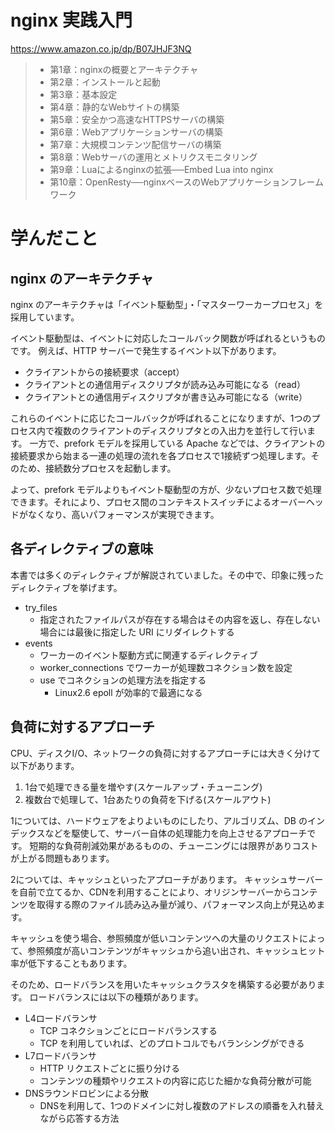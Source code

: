 # nginx 実践入門

https://www.amazon.co.jp/dp/B07JHJF3NQ

> - 第1章：nginxの概要とアーキテクチャ
> - 第2章：インストールと起動
> - 第3章：基本設定
> - 第4章：静的なWebサイトの構築
> - 第5章：安全かつ高速なHTTPSサーバの構築
> - 第6章：Webアプリケーションサーバの構築
> - 第7章：大規模コンテンツ配信サーバの構築
> - 第8章：Webサーバの運用とメトリクスモニタリング
> - 第9章：Luaによるnginxの拡張──Embed Lua into nginx
> - 第10章：OpenResty──nginxベースのWebアプリケーションフレームワーク

# 学んだこと

## nginx のアーキテクチャ

nginx のアーキテクチャは「イベント駆動型」・「マスターワーカープロセス」を採用しています。

イベント駆動型は、イベントに対応したコールバック関数が呼ばれるというものです。
例えば、HTTP サーバーで発生するイベント以下があります。

- クライアントからの接続要求（accept）
- クライアントとの通信用ディスクリプタが読み込み可能になる（read）
- クライアントとの通信用ディスクリプタが書き込み可能になる（write）

これらのイベントに応じたコールバックが呼ばれることになりますが、1つのプロセス内で複数のクライアントのディスクリプタとの入出力を並行して行います。
一方で、prefork モデルを採用している Apache などでは、クライアントの接続要求から始まる一連の処理の流れを各プロセスで1接続ずつ処理します。そのため、接続数分プロセスを起動します。

よって、prefork モデルよりもイベント駆動型の方が、少ないプロセス数で処理できます。それにより、プロセス間のコンテキストスイッチによるオーバーヘッドがなくなり、高いパフォーマンスが実現できます。

## 各ディレクティブの意味

本書では多くのディレクティブが解説されていました。その中で、印象に残ったディレクティブを挙げます。

- try_files
  - 指定されたファイルパスが存在する場合はその内容を返し、存在しない場合には最後に指定した URI にリダイレクトする
- events
  - ワーカーのイベント駆動方式に関連するディレクティブ
  - worker_connections でワーカーが処理数コネクション数を設定
  - use でコネクションの処理方法を指定する
    - Linux2.6 epoll が効率的で最適になる


## 負荷に対するアプローチ

CPU、ディスクI/O、ネットワークの負荷に対するアプローチには大きく分けて以下があります。

1. 1台で処理できる量を増やす(スケールアップ・チューニング)
2. 複数台で処理して、1台あたりの負荷を下げる(スケールアウト)

1については、ハードウェアをよりよいものにしたり、アルゴリズム、DB のインデックスなどを駆使して、サーバー自体の処理能力を向上させるアプローチです。
短期的な負荷削減効果があるものの、チューニングには限界がありコストが上がる問題もあります。

2については、キャッシュといったアプローチがあります。
キャッシュサーバーを自前で立てるか、CDNを利用することにより、オリジンサーバーからコンテンツを取得する際のファイル読み込み量が減り、パフォーマンス向上が見込めます。

キャッシュを使う場合、参照頻度が低いコンテンツへの大量のリクエストによって、参照頻度が高いコンテンツがキャッシュから追い出され、キャッシュヒット率が低下することもあります。

そのため、ロードバランスを用いたキャッシュクラスタを構築する必要があります。
ロードバランスには以下の種類があります。

- L4ロードバランサ
  - TCP コネクションごとにロードバランスする
  - TCP を利用していれば、どのプロトコルでもバランシングができる
- L7ロードバランサ
  - HTTP リクエストごとに振り分ける
  - コンテンツの種類やリクエストの内容に応じた細かな負荷分散が可能
- DNSラウンドロビンによる分散
  - DNSを利用して、1つのドメインに対し複数のアドレスの順番を入れ替えながら応答する方法
